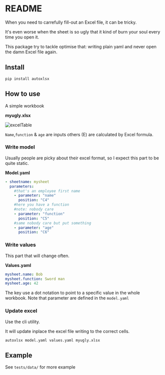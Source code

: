 # README

When you need to carrefully fill-out an Excel file, it can be tricky.

It's even worse when the sheet is so ugly that it kind of burn your soul every time you open it.

This package try to tackle optimise that: writing plain yaml and never open the damn Excel file again.

## Install

```shell
pip install autoxlsx
```

## How to use

A simple workbook

**myugly.xlsx**

![excelTable](img/eg_simple.png)

`Name`,`function` & `age` are inputs others (E) are calculated by Excel formula.

### Write model

Usually people are picky about their excel format, so I expect this part to be quite static.

**Model.yaml**

```yaml
- sheetname: mysheet
  parameters:
    #that's an employee first name
    - parameter: "name"
      position: "C4"
    #here you have a function
    #note: nobody care
    - parameter: "function"
      position: "C5"
    #same nobody care but put something
    - parameter: "age"
      position: "C6"
```
### Write values

This part that will change often.

**Values.yaml**

```yaml
mysheet.name: Bob
mysheet.function: Sword man
mysheet.age: 42
```

The key use a dot notation to point to a specific value in the whole workbook. Note that parameter are defined in the `model.yaml`

### Update excel

Use the cli utility.

It will update inplace the excel file writing to the correct cells.

```shell
autoxlsx model.yaml values.yaml myugly.xlsx
```

## Example

See `tests/data/` for more example
